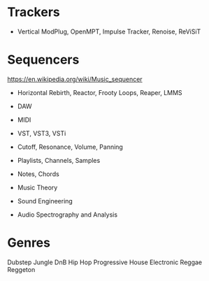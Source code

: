 # Trackers
- Vertical
ModPlug, OpenMPT, Impulse Tracker, Renoise, ReViSiT
# Sequencers
https://en.wikipedia.org/wiki/Music_sequencer
- Horizontal
Rebirth, Reactor, Frooty Loops, Reaper, LMMS

- DAW
- MIDI
- VST, VST3, VSTi
- Cutoff, Resonance, Volume, Panning
- Playlists, Channels, Samples
- Notes, Chords

- Music Theory
- Sound Engineering
- Audio Spectrography and Analysis

# Genres
Dubstep
Jungle
DnB
Hip Hop
Progressive
House
Electronic
Reggae
Reggeton